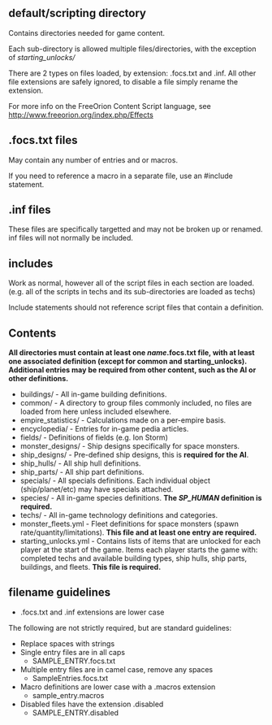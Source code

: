 ## default/scripting directory

Contains directories needed for game content.

Each sub-directory is allowed multiple files/directories,
with the exception of *starting_unlocks/*

There are 2 types on files loaded, by extension: .focs.txt and .inf.
All other file extensions are safely ignored, to disable a file simply rename
the extension.

For more info on the FreeOrion Content Script language,
see http://www.freeorion.org/index.php/Effects

## .focs.txt files

May contain any number of entries and or macros.

If you need to reference a macro in a separate file, use an #include statement.

## .inf files

These files are specifically targetted and may not be broken up or renamed.
inf files will not normally be included.

## includes

Work as normal, however all of the script files in each section are loaded.
(e.g. all of the scripts in techs and its sub-directories are loaded as techs)

Include statements should not reference script files that contain a definition.

## Contents

**All directories must contain at least one *name*.focs.txt file, with at least
one associated definition (except for common and starting_unlocks).
Additional entries may be required from other content, such as the AI or other
definitions.**

* buildings/  -  All in-game building definitions.
* common/  -  A directory to group files commonly included, no files are
loaded from here unless included elsewhere.
* empire_statistics/  -  Calculations made on a per-empire basis.
* encyclopedia/  -  Entries for in-game pedia articles.
* fields/  -  Definitions of fields (e.g. Ion Storm)
* monster_designs/  -  Ship designs specifically for space monsters.
* ship_designs/  -  Pre-defined ship designs, this is **required for the AI**.
* ship_hulls/  -  All ship hull definitions.
* ship_parts/  -  All ship part definitions.
* specials/  -  All specials definitions.  Each individual object
(ship/planet/etc) may have specials attached.
* species/  -  All in-game species definitions.  **The *SP_HUMAN* definition
is required.**
* techs/  -  All in-game technology definitions and categories.
* monster_fleets.yml  -  Fleet definitions for space monsters
(spawn rate/quantity/limitations).  **This file and at least one entry are
required.**
* starting_unlocks.yml  -  Contains lists of items that are unlocked for each
player at the start of the game.  Items each player starts the game with:
completed techs and available building types, ship hulls, ship parts,
buildings, and fleets.  **This file is required.**


## filename guidelines

* .focs.txt and .inf extensions are lower case

The following are not strictly required, but are standard guidelines:

* Replace spaces with strings
* Single entry files are in all caps
    * SAMPLE_ENTRY.focs.txt
* Multiple entry files are in camel case, remove any spaces
    * SampleEntries.focs.txt
* Macro definitions are lower case with a .macros extension
    * sample_entry.macros
* Disabled files have the extension .disabled
    * SAMPLE_ENTRY.disabled
